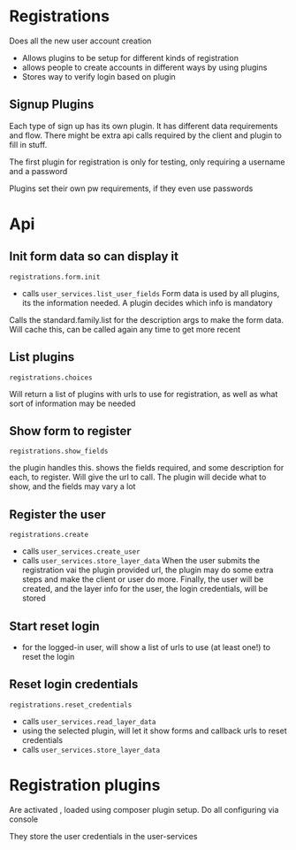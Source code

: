 # Registrations

Does all the new user account creation

* Allows plugins to be setup for different kinds of registration
* allows people to create accounts in different ways by using plugins
* Stores way to verify login based on plugin



## Signup Plugins

Each type of sign up has its own plugin. It has different data requirements and flow.
There might be extra api calls required by the client and plugin to fill in stuff.

The first plugin for registration is only for testing, only requiring a username and a password 

Plugins set their own pw requirements, if they even use passwords



# Api

## Init form data so can display it 
    registrations.form.init
* calls `user_services.list_user_fields`
Form data is used by all plugins, its the information needed. A plugin decides which info is mandatory

Calls the standard.family.list for the description args to make the form data. Will cache this, can be called again any time to get more recent

## List plugins
    registrations.choices
Will return a list of plugins with urls to use for registration, as well as what sort of information may be needed


## Show form to register
    registrations.show_fields
the plugin handles this.
shows the fields required, and some description for each, to register.
Will give the url to call.
The plugin will decide what to show, and the fields may vary a lot



## Register the user 
    registrations.create
* calls `user_services.create_user`
* calls `user_services.store_layer_data`
When the user submits the registration vai the plugin provided url,
the plugin may do some extra steps and make the client or user do more.
Finally, the user will be created, and the layer info for the user, the login credentials, will be stored

## Start reset login
* for the logged-in user, will show a list of urls to use (at least one!) to reset the login

## Reset login credentials
    registrations.reset_credentials
* calls `user_services.read_layer_data`
* using the selected plugin, will let it show forms and callback urls to reset credentials
* calls `user_services.store_layer_data`

# Registration plugins

Are activated , loaded using composer plugin setup. Do all configuring via console

They store the user credentials in the user-services